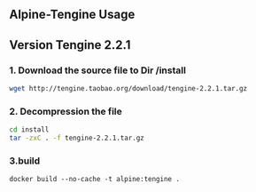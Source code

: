 ## Alpine-Tengine Usage
## Version Tengine 2.2.1
### 1. Download the source file to Dir /install
```bash
wget http://tengine.taobao.org/download/tengine-2.2.1.tar.gz 
```
### 2. Decompression the file
```bash
cd install
tar -zxC . -f tengine-2.2.1.tar.gz
```
### 3.build
```
docker build --no-cache -t alpine:tengine .
```
